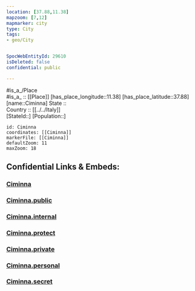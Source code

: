 ```yaml
---
location: [37.88,11.38] 
mapzoom: [7,12] 
mapmarker: city 
type: City
tags:
- geo/City


SpocWebEntityId: 29610
isDeleted: false
confidential: public

---
```

#is_a_/Place  
#is_a_ :: [[Place]] 
[has_place_longitude::11.38] 
[has_place_latitude::37.88] 
[name::Ciminna] 
State ::  
Country :: [[../../Italy]]  
[StateId::] 
[Population::] 



```leaflet
id: Ciminna
coordinates: [[Ciminna]] 
markerFile: [[Ciminna]] 
defaultZoom: 11 
maxZoom: 18
```


## Confidential Links & Embeds: 

### [Ciminna](/_Standards/Earth/Continent/Europe/Europe~South/Italy/City/Ciminna.md) 

### [Ciminna.public](/_public/Earth/Continent/Europe/Europe~South/Italy/City/Ciminna.public.md) 

### [Ciminna.internal](/_internal/Earth/Continent/Europe/Europe~South/Italy/City/Ciminna.internal.md) 

### [Ciminna.protect](/_protect/Earth/Continent/Europe/Europe~South/Italy/City/Ciminna.protect.md) 

### [Ciminna.private](/_private/Earth/Continent/Europe/Europe~South/Italy/City/Ciminna.private.md) 

### [Ciminna.personal](/_personal/Earth/Continent/Europe/Europe~South/Italy/City/Ciminna.personal.md) 

### [Ciminna.secret](/_secret/Earth/Continent/Europe/Europe~South/Italy/City/Ciminna.secret.md)

